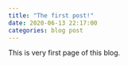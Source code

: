 ```yaml
---
title: "The first post!"
date: 2020-06-13 22:17:00
categories: blog post
---
```

This is very first page of this blog.
